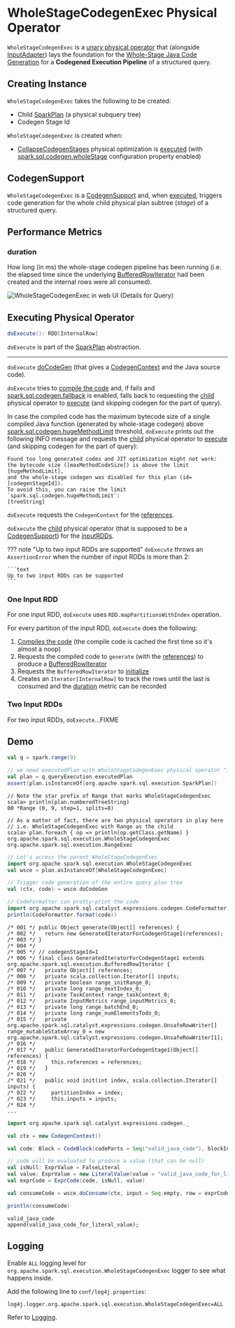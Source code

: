 # WholeStageCodegenExec Physical Operator

`WholeStageCodegenExec` is a [unary physical operator](UnaryExecNode.md) that (alongside [InputAdapter](InputAdapter.md)) lays the foundation for the [Whole-Stage Java Code Generation](../whole-stage-code-generation/index.md) for a **Codegened Execution Pipeline** of a structured query.

## Creating Instance

`WholeStageCodegenExec` takes the following to be created:

* <span id="child"> Child [SparkPlan](SparkPlan.md) (a physical subquery tree)
* <span id="codegenStageId"> Codegen Stage Id

`WholeStageCodegenExec` is created when:

* [CollapseCodegenStages](../physical-optimizations/CollapseCodegenStages.md) physical optimization is [executed](../physical-optimizations/CollapseCodegenStages.md#insertWholeStageCodegen) (with [spark.sql.codegen.wholeStage](../configuration-properties.md#spark.sql.codegen.wholeStage) configuration property enabled)

## <span id="CodegenSupport"> CodegenSupport

`WholeStageCodegenExec` is a [CodegenSupport](CodegenSupport.md) and, when [executed](#doExecute), triggers code generation for the whole child physical plan subtree (_stage_) of a structured query.

## <span id="metrics"> Performance Metrics

### <span id="pipelineTime"> duration

How long (in ms) the whole-stage codegen pipeline has been running (i.e. the elapsed time since the underlying [BufferedRowIterator](../whole-stage-code-generation/BufferedRowIterator.md) had been created and the internal rows were all consumed).

![WholeStageCodegenExec in web UI (Details for Query)](../images/spark-sql-WholeStageCodegenExec-webui.png)

## <span id="doExecute"> Executing Physical Operator

```scala
doExecute(): RDD[InternalRow]
```

`doExecute` is part of the [SparkPlan](SparkPlan.md#doExecute) abstraction.

---

`doExecute` [doCodeGen](#doCodeGen) (that gives a [CodegenContext](../whole-stage-code-generation/CodegenContext.md) and the Java source code).

`doExecute` tries to [compile the code](../whole-stage-code-generation/CodeGenerator.md#compile) and, if fails and [spark.sql.codegen.fallback](../configuration-properties.md#spark.sql.codegen.fallback) is enabled, falls back to requesting the [child](#child) physical operator to [execute](SparkPlan.md#execute) (and skipping codegen for the part of query).

In case the compiled code has the maximum bytecode size of a single compiled Java function (generated by whole-stage codegen) above [spark.sql.codegen.hugeMethodLimit](../configuration-properties.md#spark.sql.codegen.hugeMethodLimit) threshold, `doExecute` prints out the following INFO message and requests the [child](#child) physical operator to [execute](SparkPlan.md#execute) (and skipping codegen for the part of query):

```text
Found too long generated codes and JIT optimization might not work:
the bytecode size ([maxMethodCodeSize]) is above the limit [hugeMethodLimit],
and the whole-stage codegen was disabled for this plan (id=[codegenStageId]).
To avoid this, you can raise the limit `spark.sql.codegen.hugeMethodLimit`:
[treeString]
```

`doExecute` requests the `CodegenContext` for the [references](../whole-stage-code-generation/CodegenContext.md#references).

`doExecute` the [child](#child) physical operator (that is supposed to be a [CodegenSupport](CodegenSupport.md)) for the [inputRDDs](CodegenSupport.md#inputRDDs).

??? note "Up to two input RDDs are supported"
    `doExecute` throws an `AssertionError` when the number of input RDDs is more than 2:

    ```text
    Up to two input RDDs can be supported
    ```

### <span id="doExecute-one-input-rdd"> One Input RDD

For one input RDD, `doExecute` uses `RDD.mapPartitionsWithIndex` operation.

For every partition of the input RDD, `doExecute` does the following:

1. [Compiles the code](../whole-stage-code-generation/CodeGenerator.md#compile) (the compile code is cached the first time so it's almost a noop)
1. Requests the compiled code to `generate` (with the [references](../whole-stage-code-generation/CodegenContext.md#references)) to produce a [BufferedRowIterator](../whole-stage-code-generation/BufferedRowIterator.md)
1. Requests the `BufferedRowIterator` to [initialize](../whole-stage-code-generation/BufferedRowIterator.md#init)
1. Creates an `Iterator[InternalRow]` to track the rows until the last is consumed and the [duration](#pipelineTime) metric can be recorded

### <span id="doExecute-one-input-rdd"> Two Input RDDs

For two input RDDs, `doExecute`...FIXME

## Demo

```scala
val q = spark.range(9)

// we need executedPlan with WholeStageCodegenExec physical operator "injected"
val plan = q.queryExecution.executedPlan
assert(plan.isInstanceOf[org.apache.spark.sql.execution.SparkPlan])
```

```text
// Note the star prefix of Range that marks WholeStageCodegenExec
scala> println(plan.numberedTreeString)
00 *Range (0, 9, step=1, splits=8)
```

```text
// As a matter of fact, there are two physical operators in play here
// i.e. WholeStageCodegenExec with Range as the child
scala> plan.foreach { op => println(op.getClass.getName) }
org.apache.spark.sql.execution.WholeStageCodegenExec
org.apache.spark.sql.execution.RangeExec
```

```scala
// Let's access the parent WholeStageCodegenExec
import org.apache.spark.sql.execution.WholeStageCodegenExec
val wsce = plan.asInstanceOf[WholeStageCodegenExec]
```

```scala
// Trigger code generation of the entire query plan tree
val (ctx, code) = wsce.doCodeGen
```

```scala
// CodeFormatter can pretty-print the code
import org.apache.spark.sql.catalyst.expressions.codegen.CodeFormatter
println(CodeFormatter.format(code))
```

```text
/* 001 */ public Object generate(Object[] references) {
/* 002 */   return new GeneratedIteratorForCodegenStage1(references);
/* 003 */ }
/* 004 */
/* 005 */ // codegenStageId=1
/* 006 */ final class GeneratedIteratorForCodegenStage1 extends org.apache.spark.sql.execution.BufferedRowIterator {
/* 007 */   private Object[] references;
/* 008 */   private scala.collection.Iterator[] inputs;
/* 009 */   private boolean range_initRange_0;
/* 010 */   private long range_nextIndex_0;
/* 011 */   private TaskContext range_taskContext_0;
/* 012 */   private InputMetrics range_inputMetrics_0;
/* 013 */   private long range_batchEnd_0;
/* 014 */   private long range_numElementsTodo_0;
/* 015 */   private org.apache.spark.sql.catalyst.expressions.codegen.UnsafeRowWriter[] range_mutableStateArray_0 = new org.apache.spark.sql.catalyst.expressions.codegen.UnsafeRowWriter[1];
/* 016 */
/* 017 */   public GeneratedIteratorForCodegenStage1(Object[] references) {
/* 018 */     this.references = references;
/* 019 */   }
/* 020 */
/* 021 */   public void init(int index, scala.collection.Iterator[] inputs) {
/* 022 */     partitionIndex = index;
/* 023 */     this.inputs = inputs;
/* 024 */
...
```

```scala
import org.apache.spark.sql.catalyst.expressions.codegen._

val ctx = new CodegenContext()

val code: Block = CodeBlock(codeParts = Seq("valid_java_code"), blockInputs = Seq.empty)

// code will be evaluated to produce a value (that can be null)
val isNull: ExprValue = FalseLiteral
val value: ExprValue = new LiteralValue(value = "valid_java_code_for_literal_value", javaType = classOf[String])
val exprCode = ExprCode(code, isNull, value)

val consumeCode = wsce.doConsume(ctx, input = Seq.empty, row = exprCode)
```

```scala
println(consumeCode)
```

```text
valid_java_code
append(valid_java_code_for_literal_value);
```

## Logging

Enable `ALL` logging level for `org.apache.spark.sql.execution.WholeStageCodegenExec` logger to see what happens inside.

Add the following line to `conf/log4j.properties`:

```text
log4j.logger.org.apache.spark.sql.execution.WholeStageCodegenExec=ALL
```

Refer to [Logging](../spark-logging.md).

<!---
## Review Me

[TIP]
====
Use the following to enable comments in generated code.

[source, scala]
----
org.apache.spark.SparkEnv.get.conf.set("spark.sql.codegen.comments", "true")
----
====

[source, scala]
----
val q = spark.range(10).where('id === 4)
import org.apache.spark.sql.execution.debug._
scala> q.debugCodegen()
Found 1 WholeStageCodegen subtrees.
== Subtree 1 / 1 ==
*(1) Filter (id#6L = 4)
+- *(1) Range (0, 10, step=1, splits=8)

Generated code:
/* 001 */ public Object generate(Object[] references) {
/* 002 */   return new GeneratedIteratorForCodegenStage1(references);
/* 003 */ }
/* 004 */
/* 005 */ /**
 * Codegend pipeline for stage (id=1)
 * *(1) Filter (id#6L = 4)
 * +- *(1) Range (0, 10, step=1, splits=8)
 */
/* 006 */ final class GeneratedIteratorForCodegenStage1 extends org.apache.spark.sql.execution.BufferedRowIterator {
...
----

NOTE: `WholeStageCodegenExec` <<doCodeGen, requires>> that the single <<child, child>> physical operator [supports Java code generation](CodegenSupport.md).

```text
// RangeExec physical operator does support codegen
import org.apache.spark.sql.execution.RangeExec
import org.apache.spark.sql.catalyst.plans.logical.Range
val rangeExec = RangeExec(Range(start = 0, end = 1, step = 1, numSlices = 1))

import org.apache.spark.sql.execution.WholeStageCodegenExec
val rdd = WholeStageCodegenExec(rangeExec)(codegenStageId = 0).execute()
```

[[generateTreeString]]
`WholeStageCodegenExec` marks the <<child, child>> physical operator with `*` (star) prefix and <<codegenStageId, per-query codegen stage ID>> (in round brackets) in the [text representation of a physical plan tree](../catalyst/TreeNode.md#generateTreeString).

```text
scala> println(plan.numberedTreeString)
00 *(1) Project [id#117L]
01 +- *(1) BroadcastHashJoin [id#117L], [cast(id#115 as bigint)], Inner, BuildRight
02    :- *(1) Range (0, 1, step=1, splits=8)
03    +- BroadcastExchange HashedRelationBroadcastMode(List(cast(input[0, int, false] as bigint)))
04       +- Generate explode(ids#112), false, [id#115]
05          +- LocalTableScan [ids#112]
```

NOTE: As `WholeStageCodegenExec` is created as a result of [CollapseCodegenStages](../physical-optimizations/CollapseCodegenStages.md) physical optimization, it is only executed in [executedPlan](../QueryExecution.md#executedPlan) phase of a query execution (that you can only notice by the `*` star prefix in a plan output).

When <<doExecute, executed>>, `WholeStageCodegenExec` gives <<pipelineTime, pipelineTime>> performance metric.

TIP: Use Dataset.md#explain[explain] operator to know the physical plan of a query and find out whether or not `WholeStageCodegen` is in use.

[source, scala]
----
val q = spark.range(10).where('id === 4)
// Note the stars in the output that are for codegened operators
scala> q.explain
== Physical Plan ==
*Filter (id#0L = 4)
+- *Range (0, 10, step=1, splits=8)
----

=== [[doCodeGen]] Generating Java Source Code for Child Physical Plan Subtree -- `doCodeGen` Method

[source, scala]
----
doCodeGen(): (CodegenContext, CodeAndComment)
----

`doCodeGen` creates a new [CodegenContext](../whole-stage-code-generation/CodegenContext.md) and requests the single <<child, child>> physical operator to [generate a Java source code for produce code path](CodegenSupport.md#produce) (with the new `CodegenContext` and the `WholeStageCodegenExec` physical operator itself).

`doCodeGen` [adds the new function](../whole-stage-code-generation/CodegenContext.md#addNewFunction) under the name of `processNext`.

`doCodeGen` <<generatedClassName, generates the class name>>.

`doCodeGen` generates the final Java source code of the following format:

[source, scala]
----
public Object generate(Object[] references) {
  return new [className](references);
}

/**
 * Codegend pipeline for stage (id=[codegenStageId])
 * [treeString]
 */
final class [className] extends BufferedRowIterator {

  private Object[] references;
  private scala.collection.Iterator[] inputs;
  // ctx.declareMutableStates()

  public [className](Object[] references) {
    this.references = references;
  }

  public void init(int index, scala.collection.Iterator[] inputs) {
    partitionIndex = index;
    this.inputs = inputs;
    // ctx.initMutableStates()
    // ctx.initPartition()
  }

  // ctx.emitExtraCode()

  // ctx.declareAddedFunctions()
}
----

`doCodeGen` requires that the single [child](#child) physical operator [supports Java code generation](CodegenSupport.md).

`doCodeGen` cleans up the generated code (using `CodeFormatter` to `stripExtraNewLines`, `stripOverlappingComments`).

`doCodeGen` prints out the following DEBUG message to the logs:

```text
DEBUG WholeStageCodegenExec:
[cleanedSource]
```

In the end, `doCodeGen` returns the [CodegenContext](../whole-stage-code-generation/CodegenContext.md) and the Java source code (as a `CodeAndComment`).

`doCodeGen` is used when:

* `WholeStageCodegenExec` is <<doExecute, executed>>

* Debugging Query Execution is requested to [display a Java source code generated for a structured query in Whole-Stage Code Generation](../debugging-query-execution.md#debugCodegen)

## <span id="doConsume"> Generating Java Source Code for Consume Path

```scala
doConsume(
  ctx: CodegenContext,
  input: Seq[ExprCode],
  row: ExprCode): String
```

`doConsume` is part of the [CodegenSupport](CodegenSupport.md#doConsume) abstraction.

!!! danger
    Review Me

`doConsume` generates a Java source code that:

1. Takes (from the input `row`) the code to evaluate a Catalyst expression on an input `InternalRow`
1. Takes (from the input `row`) the term for a value of the result of the evaluation
  a. Adds `.copy()` to the term if <<needCopyResult, needCopyResult>> is turned on
1. Wraps the term inside `append()` code block

## <span id="generatedClassName"> Generating Class Name

```scala
generatedClassName(): String
```

`generatedClassName` gives a class name per [spark.sql.codegen.useIdInClassName](../configuration-properties.md#spark.sql.codegen.useIdInClassName) configuration property:

* `GeneratedIteratorForCodegenStage` with the <<codegenStageId, codegen stage ID>> when enabled (`true`)

* `GeneratedIterator` when disabled (`false`)

`generatedClassName` is used when `WholeStageCodegenExec` unary physical operator is requested to [generate the Java source code for the child physical plan subtree](#doCodeGen).
-->
